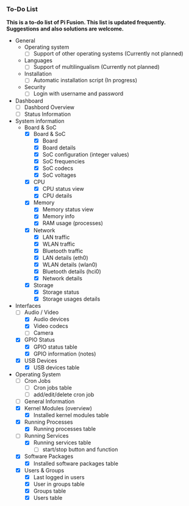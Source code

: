 ### To-Do List
**This is a to-do list of Pi Fusion. This list is updated frequently. Suggestions and also solutions are welcome.**
- General
  - Operating system
    - [ ] Support of other operating systems (Currently not planned)
  - Languages
    - [ ] Support of multilingualism (Currently not planned)
  - Installation
    - [ ] Automatic installation script (In progress)
  - Security
    - [ ] Login with username and password
- Dashboard
  - [ ] Dashbord Overview
  - [ ] Status Information
- System information
  - Board & SoC
    - [x] Board & SoC
	   - [x] Board
	   - [x] Board details
	   - [x] SoC configuration (integer values)
	   - [x] SoC frequencies
	   - [x] SoC codecs
	   - [x] SoC voltages
    - [x] CPU
	   - [x] CPU status view
	   - [x] CPU details
    - [x] Memory
	   - [x] Memory status view
	   - [x] Memory info
	   - [x] RAM usage (processes)
    - [x] Network
	   - [x] LAN traffic
	   - [x] WLAN traffic
	   - [x] Bluetooth traffic
	   - [x] LAN details (eth0)
	   - [x] WLAN details (wlan0)
	   - [x] Bluetooth details (hci0)
	   - [x] Network details
    - [x] Storage
	   - [x] Storage status
	   - [x] Storage usages details
 - Interfaces
   - [ ] Audio / Video
      - [x] Audio devices
	  - [x] Video codecs
	  - [ ] Camera
   - [x] GPIO Status
      - [x] GPIO status table
	  - [x] GPIO information (notes)
   - [x] USB Devices
      - [x] USB devices table
 - Operating System
   - [ ] Cron Jobs
      - [ ] Cron jobs table
	  - [ ] add/edit/delete cron job
   - [ ] General Information
   - [x] Kernel Modules (overview)
      - [x] Installed kernel modules table
   - [x] Running Processes
      - [x] Running processes table
   - [ ] Running Services
	  - [x] Running services table
         - [ ] start/stop button and function
   - [x] Software Packages
      - [x] Installed software packages table
   - [x] Users & Groups
      - [x] Last logged in users
	  - [x] User in groups table
	  - [x] Groups table
	  - [x] Users table
